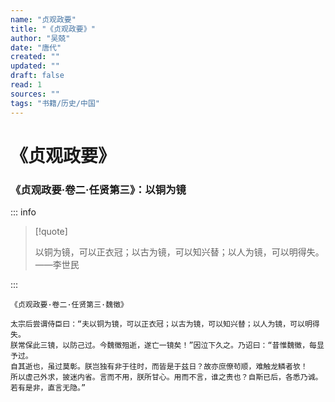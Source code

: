 ```yaml
---
name: "贞观政要"
title: "《贞观政要》"
author: "吴兢"
date: "唐代"
created: ""
updated: ""
draft: false
read: 1
sources: ""
tags: "书籍/历史/中国"
---
```


# 《贞观政要》

### 《贞观政要·卷二·任贤第三》：以铜为镜

::: info

> [!quote]
>
> 以铜为镜，可以正衣冠；以古为镜，可以知兴替；以人为镜，可以明得失。——李世民

:::

```
《贞观政要·卷二·任贤第三·魏徵》

太宗后尝谓侍臣曰：“夫以铜为镜，可以正衣冠；以古为镜，可以知兴替；以人为镜，可以明得失。
朕常保此三镜，以防己过。今魏徵殂逝，遂亡一镜矣！”因泣下久之。乃诏曰：“昔惟魏徵，每显予过。
自其逝也，虽过莫彰。朕岂独有非于往时，而皆是于兹日？故亦庶僚茍顺，难触龙鳞者欤！
所以虚己外求，披迷内省。言而不用，朕所甘心。用而不言，谁之责也？自斯已后，各悉乃诚。
若有是非，直言无隐。”
```
